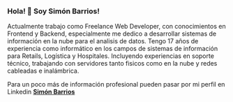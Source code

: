 ### Hola! 👋 Soy Simón Barrios! 

Actualmente trabajo como Freelance Web Developer, con conocimientos en Frontend y Backend, especialmente me dedico a desarrollar sistemas de información en la nube para el analisis de datos. Tengo 17 años de experiencia como informático en los campos de sistemas de información para Retails, Logística  y Hospitales. Incluyendo experiencias en soporte técnico, trabajando con servidores tanto fisicos como en la nube y redes cableadas e inalámbrica. 

Para un poco más de información profesional pueden pasar por mi perfil en Linkedin <a href="https://www.linkedin.com/in/simonbarrios/">**Simón Barrios**</a>

<!-- - 🔭 I’m currently working on Freelance
- 🌱 I’m currently learning Python
- 👯 I’m looking to collaborate on Projects Software
- 🤔 I’m looking for help with MongoDB
- 💬 Ask me about my favorites movies
- 📫 How to reach me: saimonweb
- 😄 Pronouns: saimon
- ⚡ Fun fact: 🤔 -->

